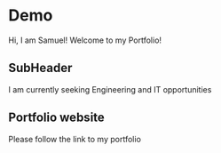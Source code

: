 # Demo

Hi, I am Samuel! Welcome to my Portfolio!

## SubHeader

I am currently seeking Engineering and IT opportunities

## Portfolio website

Please follow the link to my portfolio
